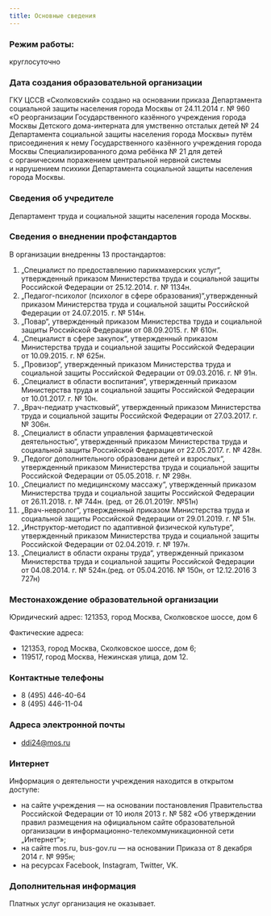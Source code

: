 ```yaml
---
title: Основные сведения
---
```


### Режим работы:
круглосуточно

### Дата создания образовательной организации
ГКУ ЦССВ «Сколковский» создано на основании приказа Департамента социальной защиты населения города Москвы
от 24.11.2014 г. № 960 «О реорганизации Государственного казённого учреждения города Москвы Детского дома-интерната
для умственно отсталых детей № 24 Департамента социальной защиты населения города Москвы» путём присоединения к нему
Государственного казённого учреждения города Москвы Специализированного дома ребёнка № 21 для детей с органическим
поражением центральной нервной системы и нарушением психики Департамента социальной защиты населения города Москвы.

### Сведения об учредителе
Департамент труда и социальной защиты населения города Москвы.

### Сведения о внеднении профстандартов
В организации внедренны 13 простандартов:
1. „Специалист по предоставлению парикмахерских услуг“, утвержденный приказом Министерства труда и социальной защиты Российской Федерации от 25.12.2014. г. № 1134н.
2. „Педагог-психолог (психолог в сфере образования)“,утвержденный приказом Министерства труда и социальной защиты Российской Федерации от 24.07.2015. г. № 514н.
3. „Повар“, утвержденный приказом Министерства труда и социальной защиты Российской Федерации от 08.09.2015. г. № 610н.
4. „Специалист в сфере закупок“, утвержденный приказом Министерства труда и социальной защиты Российской Федерации от 10.09.2015. г. № 625н.
5. „Провизор“, утвержденный приказом Министерства труда и социальной защиты Российской Федерации от 09.03.2016. г. № 91н.
6. „Специалист в области воспитания“, утвержденный приказом Министерства труда и социальной защиты Российской Федерации от 10.01.2017. г. № 10н.
7. „Врач-педиатр участковый“, утвержденный приказом Министерства труда и социальной защиты Российской Федерации от 27.03.2017. г. № 306н.
8. „Специалист в области управления фармацевтической деятельностью“, утвержденный приказом Министерства труда и социальной защиты Российской Федерации от 22.05.2017. г. № 428н.
9. „Педогог дополнительного образовани детей и взрослых“, утвержденный приказом Министерства труда и социальной защиты Российской Федерации от 05.05.2018. г. № 298н.
10. „Специалист по медицинскому массажу“, утвержденный приказом Министерства труда и социальной защиты Российской Федерации от 26.11.2018. г. № 744н. (ред. от 26.01.2019г. №51н)
11. „Врач-невролог“, утвержденный приказом Министерства труда и социальной защиты Российской Федерации от 29.01.2019. г. № 51н.
12. „Инструктор-методист по адаптивной физической культуре“, утвержденный приказом Министерства труда и социальной защиты Российской Федерации от 02.04.2019. г. № 197н.
13. „Специалист в области охраны труда“, утвержденный приказом Министерства труда и социальной защиты Российской Федерации от 04.08.2014. г. № 524н.(ред. от 05.04.2016. № 150н, от 12.12.2016 3 727н)

### Местонахождение образовательной организации
Юридический адрес: 121353, город Москва, Сколковское шоссе, дом 6

Фактические адреса:
* 121353, город Москва, Сколковское шоссе, дом 6;
* 119517, город Москва, Нежинская улица, дом 12.

### Контактные телефоны
* 8 (495) 446-40-64
* 8 (495) 446-11-04

### Адреса электронной почты
* [ddi24@mos.ru](mailto:ddi24@mos.ru)

### Интернет
Информация о деятельности учреждения находится в открытом доступе:
* на сайте учреждения — на основании постановления Правительства Российской Федерации от 10 июля 2013 г. № 582
«Об утверждении правил размещения на официальном сайте образовательной организации в информационно-телекоммуникационной
сети „Интернет“»;
* на сайте mos.ru, bus-gov.ru — на основании Приказа от 8 декабря 2014 г. № 995н;
* на ресурсах Facebook, Instagram, Twitter, VK.

### Дополнительная информация
Платных услуг организация не оказывает.
